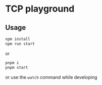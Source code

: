 # TCP playground

## Usage

```bash
npm install
npm run start
```

or

```bash
pnpm i
pnpm start
```

or use the `watch` command while developing

